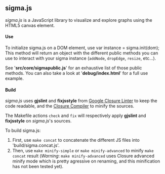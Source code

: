<h2>sigma.js</h2>

*sigma.js* is a JavaScript library to visualize and explore graphs using the HTML5 canvas element.

<h4>Use</h4>

To initialize sigma.js on a DOM element, use 
    var instance = sigma.init(dom);
This method will return an object with the different public methods you can use to interact with your sigma instance (`addNode`, `dropEdge`, `resize`, etc...).

See '**src/core/sigmapublic.js**' for an exhaustive list of those public methods.
You can also take a look at '**debug/index.html**' for a full use example.


<h4>Build</h4>

*sigma.js* uses **gjslint** and **fixjsstyle** from [Google Closure Linter](http://code.google.com/closure/utilities/docs/linter_howto.html) to keep the code readable, and the [Closure Compiler](http://code.google.com/closure/compiler/) to minify the sources.

The Makefile actions `check` and `fix` will respectively apply **gjslint** and **fixjsstyle** on *sigma.js*'s sources.

To build sigma.js:

1. First, use `make concat` to concatenate the different JS files into 'build/sigma.concat.js'.
2. Then, use `make minify-simple` or `make minify-advanced` to minify `make concat` result (*Warning*: `make minify-advanced` uses Closure advanced minify mode which is pretty agressive on renaming, and this minification has not been tested yet).